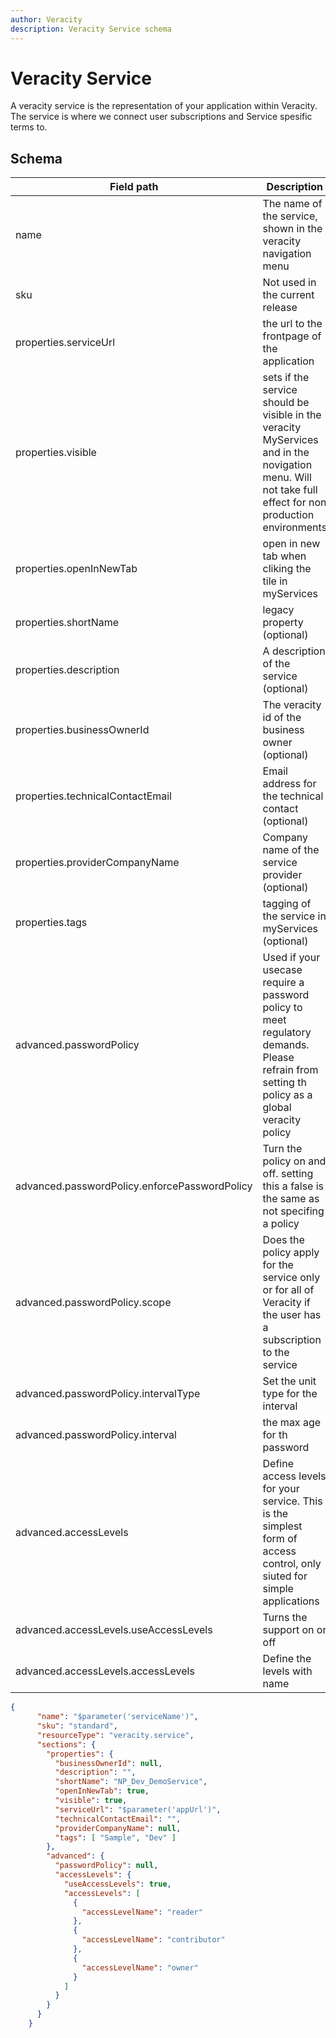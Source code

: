 ```yaml
---
author: Veracity
description: Veracity Service schema
---
```


# Veracity Service

A veracity service is the representation of your application within Veracity. The service is where we connect user subscriptions and Service spesific terms to. 

## Schema

|Field path|Description|accepted values|
|----------|-----------|---------------|
|name|The name of the service, shown in the veracity navigation menu||
|sku|Not used in the current release|standard|
|properties.serviceUrl|the url to the frontpage of the application||
|properties.visible|sets if the service should be visible in the veracity MyServices and in the novigation menu. Will not take full effect for non production environments|true/false|
|properties.openInNewTab|open in new tab when cliking the tile in myServices|true/false|
|properties.shortName|legacy property (optional)|||
|properties.description|A description of the service (optional)|||
|properties.businessOwnerId|The veracity id of the business owner (optional)|||
|properties.technicalContactEmail|Email address for the technical contact (optional)|||
|properties.providerCompanyName|Company name of the service provider (optional)|||
|properties.tags|tagging of the service in myServices (optional)|||
|advanced.passwordPolicy|Used if your usecase require a password policy to meet regulatory demands. Please refrain from setting th policy as a global veracity policy|||
|advanced.passwordPolicy.enforcePasswordPolicy|Turn the policy on and off. setting this a false is the same as not specifing a policy|true/false|
|advanced.passwordPolicy.scope|Does the policy apply for the service only or for all of Veracity if the user has a subscription to the service|service/veracity|
|advanced.passwordPolicy.intervalType|Set the unit type for the interval|days/months/years|
|advanced.passwordPolicy.interval|the max age for th password|numeric|
|advanced.accessLevels|Define access levels for your service. This is the simplest form of access control, only siuted for simple applications||
|advanced.accessLevels.useAccessLevels|Turns the support on or off||
|advanced.accessLevels.accessLevels|Define the levels with name||

```JSON
{
      "name": "$parameter('serviceName')",
      "sku": "standard",
      "resourceType": "veracity.service",
      "sections": {
        "properties": {
          "businessOwnerId": null,
          "description": "",
          "shortName": "NP_Dev_DemoService",
          "openInNewTab": true,
          "visible": true,
          "serviceUrl": "$parameter('appUrl')",
          "technicalContactEmail": "",
          "providerCompanyName": null,
          "tags": [ "Sample", "Dev" ] 
        },
        "advanced": {
          "passwordPolicy": null,
          "accessLevels": {
            "useAccessLevels": true,
            "accessLevels": [
              {
                "accessLevelName": "reader"
              },
              {
                "accessLevelName": "contributor"
              },
              {
                "accessLevelName": "owner"
              }
            ]
          }
        }
      }
    }
```
